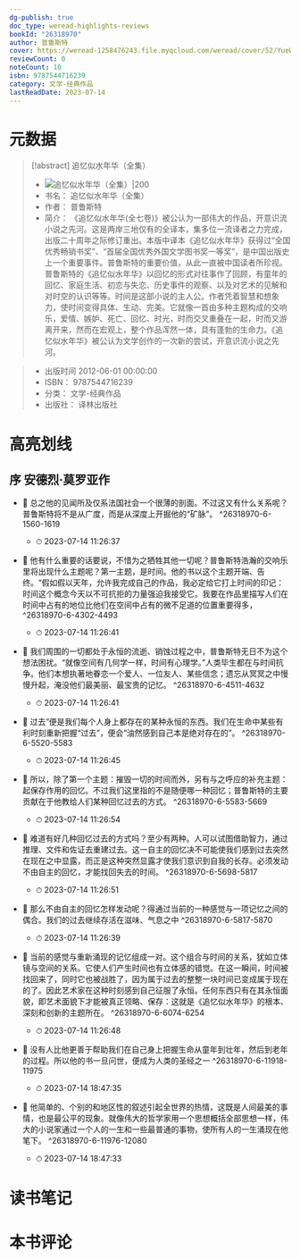 ```yaml
---
dg-publish: true
doc_type: weread-highlights-reviews
bookId: "26318970"
author: 普鲁斯特
cover: https://weread-1258476243.file.myqcloud.com/weread/cover/52/YueWen_26318970/t7_YueWen_26318970.jpg
reviewCount: 0
noteCount: 10
isbn: 9787544716239
category: 文学-经典作品
lastReadDate: 2023-07-14
---
```

# 元数据
> [!abstract] 追忆似水年华（全集）
> - ![ 追忆似水年华（全集）|200](https://weread-1258476243.file.myqcloud.com/weread/cover/52/YueWen_26318970/t7_YueWen_26318970.jpg)
> - 书名： 追忆似水年华（全集）
> - 作者： 普鲁斯特
> - 简介：     《追忆似水年华(全七卷)》被公认为一部伟大的作品，开意识流小说之先河。这是两岸三地仅有的全译本，集多位一流译者之力完成，出版二十周年之际修订重出。本版中译本《追忆似水年华》获得过“全国优秀畅销书奖”、“首届全国优秀外国文学图书奖一等奖”，是中国出版史上一个重要事件。普鲁斯特的重要价值，从此一直被中国读者所珍视。普鲁斯特的《追忆似水年华》以回忆的形式对往事作了回顾，有童年的回忆、家庭生活、初恋与失恋、历史事件的观察、以及对艺术的见解和对时空的认识等等。时间是这部小说的主人公。作者凭着智慧和想象力，使时间变得具体、生动、完美。它就像一首由多种主题构成的交响乐，爱情、嫉妒、死亡、回忆、时光，时而交叉重叠在一起，时而又游离开来，然而在宏观上，整个作品浑然一体，具有蓬勃的生命力。《追忆似水年华》被公认为文学创作的一次新的尝试，开意识流小说之先河。

> - 出版时间 2012-06-01 00:00:00
> - ISBN： 9787544716239
> - 分类： 文学-经典作品
> - 出版社： 译林出版社

# 高亮划线

## 序 安德烈·莫罗亚作


- 📌 总之他的见闻所及仅系法国社会一个很薄的剖面。不过这又有什么关系呢？普鲁斯特将不是从广度，而是从深度上开掘他的“矿脉”。 ^26318970-6-1560-1619
    - ⏱ 2023-07-14 11:26:37 

- 📌 他有什么重要的话要说，不惜为之牺牲其他一切呢？普鲁斯特浩瀚的交响乐里将出现什么主题呢？第一主题，是时间。他的书以这个主题开端、告终。“假如假以天年，允许我完成自己的作品，我必定给它打上时间的印记：时间这个概念今天以不可抗拒的力量强迫我接受它。我要在作品里描写人们在时间中占有的地位比他们在空间中占有的微不足道的位置重要得多， ^26318970-6-4302-4493
    - ⏱ 2023-07-14 11:26:41 

- 📌 我们周围的一切都处于永恒的流逝、销蚀过程之中，普鲁斯特无日不为这个想法困扰。“就像空间有几何学一样，时间有心理学。”人类毕生都在与时间抗争。他们本想执著地眷恋一个爱人、一位友人、某些信念；遗忘从冥冥之中慢慢升起，淹没他们最美丽、最宝贵的记忆。 ^26318970-6-4511-4632
    - ⏱ 2023-07-14 11:26:41 

- 📌 过去”便是我们每个人身上都存在的某种永恒的东西。我们在生命中某些有利时刻重新把握“过去”，便会“油然感到自己本是绝对存在的”。 ^26318970-6-5520-5583
    - ⏱ 2023-07-14 11:26:45 

- 📌 所以，除了第一个主题：摧毁一切的时间而外，另有与之呼应的补充主题：起保存作用的回忆。不过我们这里指的不是随便哪一种回忆；普鲁斯特的主要贡献在于他教给人们某种回忆过去的方式。 ^26318970-6-5583-5669
    - ⏱ 2023-07-14 11:26:54 

- 📌 难道有好几种回忆过去的方式吗？至少有两种。人可以试图借助智力，通过推理、文件和佐证去重建过去。这一自主的回忆决不可能使我们感到过去突然在现在之中显露，而正是这种突然显露才使我们意识到自我的长存。必须发动不由自主的回忆，才能找回失去的时间。 ^26318970-6-5698-5817
    - ⏱ 2023-07-14 11:26:51 

- 📌 那么不由自主的回忆怎样发动呢？得通过当前的一种感觉与一项记忆之间的偶合。我们的过去继续存活在滋味、气息之中 ^26318970-6-5817-5870
    - ⏱ 2023-07-14 11:26:39 

- 📌 当前的感觉与重新涌现的记忆组成一对。这个组合与时间的关系，犹如立体镜与空间的关系。它使人们产生时间也有立体感的错觉。在这一瞬间，时间被找回来了，同时它也被战胜了，因为属于过去的整整一块时间已变成属于现在的了。因此艺术家在这种时刻感到自己征服了永恒。任何东西只有在其永恒面貌，即艺术面貌下才能被真正领略、保存：这就是《追忆似水年华》的根本、深刻和创新的主题所在。 ^26318970-6-6074-6254
    - ⏱ 2023-07-14 11:26:48 

- 📌 没有人比他更善于帮助我们在自己身上把握生命从童年到壮年，然后到老年的过程。所以他的书一旦问世，便成为人类的圣经之一 ^26318970-6-11918-11975
    - ⏱ 2023-07-14 18:47:35 

- 📌 他简单的、个别的和地区性的叙述引起全世界的热情，这既是人间最美的事情，也是最公平的现象。就像伟大的哲学家用一个思想概括全部思想一样，伟大的小说家通过一个人的一生和一些最普通的事物，使所有人的一生涌现在他笔下。 ^26318970-6-11976-12080
    - ⏱ 2023-07-14 18:47:33 
# 读书笔记

# 本书评论
